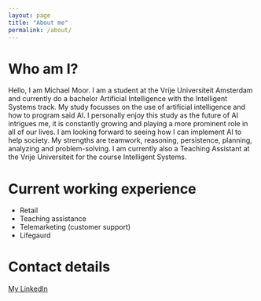 ```yaml
---
layout: page
title: "About me"
permalink: /about/
---
```


# Who am I?

Hello, I am Michael Moor. I am a student at the Vrije Universiteit Amsterdam and currently do a bachelor Artificial Intelligence with the Intelligent Systems track. My study focusses on the use of artificial intelligence and how to program said AI. I personally enjoy this study as the future of AI intrigues me, it is constantly growing and playing a more prominent role in all of our lives. I am looking forward to seeing how I can implement AI to help society. My strengths are teamwork, reasoning, persistence, planning, analyzing and problem-solving. I am currently also a Teaching Assistant at the Vrije Universiteit for the course Intelligent Systems. 

# Current working experience

- Retail
- Teaching assistance
- Telemarketing (customer support)
- Lifegaurd

# Contact details
[My LinkedIn](https://www.linkedin.com/in/michael-moor-82654119a/)

